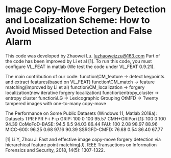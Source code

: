 # Image Copy-Move Forgery Detection and Localization Scheme: How to Avoid Missed Detection and False Alarm


This code was developed by Zhaowei Lu.
luzhaoweizzu@163.com
Part of the code has been improved by Li et al [1].
To run this code, you must configure VL_FEAT in matlab (We test the code under VL_FEAT 0.9.21).


The main contribution of our code:
function\CM_feature -> detect keypoints and extract features(based on VL_FEAT)
function\CM_match -> feature matching(improved by Li et al)
function\CM_localization -> forgery localization(new iterative forgery localization)
function\entropy_cluster -> entropy cluster
function\LG -> Lexicographic Grouping
OtMFD -> Twenty tampered images with one-to-many copy-move


The Performance on Some Public Datasets (Windows 11, Matlab 2018a):
Datasets                TPR         FPR         F-i         F-p
GRIP:                   100         0           100         95.57
CMH+GRIPori [1]:        100         0           100         94.39
CoMoFoD-BASE:           94.5		6.5         94.03		86.44
FAU:                    100         2.08		98.97		88.96
MICC-600:               96.25		0.68		97.16		90.39
SSRGFD-CMFD:            76.68		0.54		86.40		67.77


[1] Li Y, Zhou J. Fast and effective image copy-move forgery detection via hierarchical feature point matching[J]. IEEE Transactions on Information Forensics and Security, 2018, 14(5): 1307-1322.
